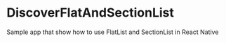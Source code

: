 # DiscoverFlatAndSectionList
Sample app that show how to use FlatList and SectionList in React Native 
